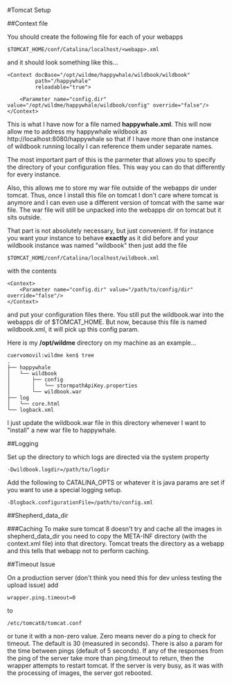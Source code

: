 #Tomcat Setup

##Context file

You should create the following file for each of your webapps

    $TOMCAT_HOME/conf/Catalina/localhost/<webapp>.xml
    
and it should look something like this...

    <Context docBase="/opt/wildme/happywhale/wildbook/wildbook" 
             path="/happywhale" 
             reloadable="true">
      
        <Parameter name="config.dir" value="/opt/wildme/happywhale/wildbook/config" override="false"/>
    </Context>

This is what I have now for a file named **happywhale.xml**. This will now allow me to address my happywhale wildbook as http://localhost:8080/happywhale so that if I have more than one instance of wildbook running locally I can reference them under separate names.

The most important part of this is the parmeter that allows you to specify the directory of your configuration files. This way you can do that differently for every instance.

Also, this allows me to store my war file outside of the webapps dir under tomcat. Thus, once I install this file on tomcat I don't care where tomcat is anymore and I can even use a different version of tomcat with the same war file. The war file will still be unpacked into the webapps dir on tomcat but it sits outside.

That part is not absolutely necessary, but just convenient. If for instance you want your instance to behave **exactly** as it did before and your wildbook instance was named "wildbook" then just add the file

    $TOMCAT_HOME/conf/Catalina/localhost/wildbook.xml

with the contents

    <Context>
        <Parameter name="config.dir" value="/path/to/config/dir" override="false"/>
    </Context>

and put your configuration files there. You still put the wildbook.war into the webapps dir of $TOMCAT_HOME. But now, because this file is named wildbook.xml, it will pick up this config param.

Here is my **/opt/wildme** directory on my machine as an example...

    cuervomovil:wildme ken$ tree
    .
    ├── happywhale
    │   └── wildbook
    │       ├── config
    │       │   └── stormpathApiKey.properties
    │       └── wildbook.war
    ├── log
    │   └── core.html
    └── logback.xml
    
I just update the wildbook.war file in this directory whenever I want to "install" a new war file to happywhale.

##Logging

Set up the directory to which logs are directed via the system property

    -Dwildbook.logdir=/path/to/logdir

Add the following to CATALINA_OPTS or whatever it is java params are set if you want to use a special logging setup.

    -Dlogback.configurationFile=/path/to/config.xml
    
##Shepherd_data_dir

###Caching
To make sure tomcat 8 doesn't try and cache all the images in shepherd_data_dir you need to copy the META-INF directory (with the context.xml file) into that directory. Tomcat treats the directory as a webapp and this tells that webapp not to perform caching.

##Timeout Issue

On a production server (don't think you need this for dev unless testing the upload issue) add

    wrapper.ping.timeout=0
to

    /etc/tomcat8/tomcat.conf

or tune it with a non-zero value. Zero means never do a ping to check for timeout. The default is 30 (measured in seconds). There is also a param for the time between pings (default of 5 seconds). If any of the responses from the ping of the server take more than ping.timeout to return, then the wrapper attempts to restart tomcat. If the server is very busy, as it was with the processing of images, the server got rebooted.
